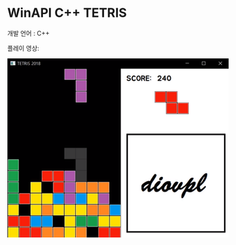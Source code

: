# WinAPI C++ TETRIS

개발 언어 : C++




플레이 영상:

[![WinAPI C++ TETRIS](https://github.com/diovpl248/cpp-tetris/blob/master/Screenshot/game.PNG?raw=true)](https://youtu.be/ZJy-3IEN0jU)